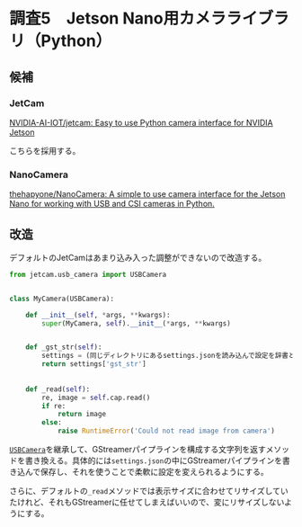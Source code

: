 # 調査5　Jetson Nano用カメラライブラリ（Python）

## 候補

### JetCam

[NVIDIA-AI-IOT/jetcam: Easy to use Python camera interface for NVIDIA Jetson](https://github.com/NVIDIA-AI-IOT/jetcam)

こちらを採用する。

### NanoCamera

[thehapyone/NanoCamera: A simple to use camera interface for the Jetson Nano for working with USB and CSI cameras in Python.](https://github.com/thehapyone/NanoCamera)

## 改造

デフォルトのJetCamはあまり込み入った調整ができないので改造する。

~~~python
from jetcam.usb_camera import USBCamera


class MyCamera(USBCamera):

    def __init__(self, *args, **kwargs):
        super(MyCamera, self).__init__(*args, **kwargs)


    def _gst_str(self):
        settings = (同じディレクトリにあるsettings.jsonを読み込んで設定を辞書として返す何かのメソッド)
        return settings['gst_str']
    
    
    def _read(self):
        re, image = self.cap.read()
        if re:
            return image
        else:
            raise RuntimeError('Could not read image from camera')
~~~

[`USBCamera`](https://github.com/NVIDIA-AI-IOT/jetcam/blob/master/jetcam/usb_camera.py)を継承して、GStreamerパイプラインを構成する文字列を返すメソッドを書き換える。具体的には`settings.json`の中にGStreamerパイプラインを書き込んで保存し、それを使うことで柔軟に設定を変えられるようにする。

さらに、デフォルトの`_read`メソッドでは表示サイズに合わせてリサイズしていたけれど、それもGStreamerに任せてしまえばいいので、変にリサイズしないようにする。
